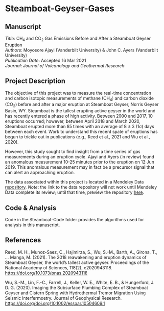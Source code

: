 # Steamboat-Geyser-Gases
## Manuscript
*Title*: CH<sub>4</sub> and CO<sub>2</sub> Gas Emissions Before and After a Steamboat Geyser Eruption <br/>
*Authors*: Moyosore Ajayi (Vanderbilt University) & John C. Ayers (Vanderbilt University) <br/>
*Publication Date*: Accepted 16 Mar 2021 <br/>
*Journal*: _Journal of Volcanology and Geothermal Research_ <br/>

## Project Description
The objective of this project was to measure the real-time concentration and carbon isotopic measurements of methane (CH<sub>4</sub>) and carbon dioxide (CO<sub>2</sub>) before and after a major eruption at Steamboat Geyser, Norris Geyser Basin, WY. Steamboat is the tallest erupting active geyser in the world and has recently entered a phase of high activity. Between 2000 and 2017, 10 eruptions occurred; however, between April 2018 and March 2020, Steamboat erupted more than 85 times with an average of 8 ± 3 (1σ) days between each event. Work to understand this recent spate of eruptions has begun to trickle out in publications (e.g., Reed et al., 2021 and Wu et al., 2020).

However, this study sought to find insight from a time series of gas measurements during an eruption cycle. Ajayi and Ayers (in review) found an anomalous measurement 10-25 minutes prior to the eruption on 12 Jun 2019. This anomalous measurement may in fact be a precursor signal that can alert an approaching eruption.

The data associated within this project is located in a Mendeley Data [repository](http://dx.doi.org/10.17632/4mxkkg7htt.1). *Note*: the link to the data repository will not work until Mendeley Data complete its review; until that time, preview the repository [here](https://data.mendeley.com/datasets/4mxkkg7htt/draft?a=4dfb1b86-70d7-494e-904f-033edec1bb7b).

## Code & Analysis
Code in the Steamboat-Code folder provides the algorithms used for analysis in this manuscript.

## References
Reed, M. H., Munoz-Saez, C., Hajimirza, S., Wu, S.-M., Barth, A., Girona, T., … Manga, M. (2021). The 2018 reawakening and eruption dynamics of Steamboat Geyser, the world’s tallest active geyser. Proceedings of the National Academy of Sciences, 118(2), e2020943118. https://doi.org/10.1073/pnas.2020943118

Wu, S.-M., Lin, F.-C., Farrell, J., Keller, W. E., White, E. B., & Hungerford, J. D. G. (2020). Imaging the Subsurface Plumbing Complex of Steamboat Geyser and Cistern Spring with Hydrothermal Tremor Migration Using Seismic Interfermoetry. Journal of Geophysical Research. https://doi.org/doi.org/10.1002/essoar.10504609.1
